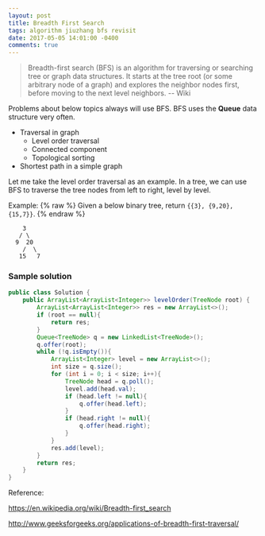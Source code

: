 ```yaml
---
layout: post
title: Breadth First Search
tags: algorithm jiuzhang bfs revisit
date: 2017-05-05 14:01:00 -0400
comments: true
---
```

>Breadth-first search (BFS) is an algorithm for traversing or searching tree or graph data structures. It starts at the tree root (or some arbitrary node of a graph) and explores the neighbor nodes first, before moving to the next level neighbors. -- Wiki

Problems about below topics always will use BFS. BFS uses the **Queue** data structure very often.

* Traversal in graph
    * Level order traversal
    * Connected component
    * Topological sorting
* Shortest path in a simple graph

Let me take the level order traversal as an example. In a tree, we can use BFS to traverse the tree nodes from left to right, level by level.

Example:
{% raw %}
Given a below binary tree, return `{{3}, {9,20},{15,7}}`.
{% endraw %}

        3
       / \
      9  20
        /  \
       15   7

### Sample solution

```java
public class Solution {
    public ArrayList<ArrayList<Integer>> levelOrder(TreeNode root) {
        ArrayList<ArrayList<Integer>> res = new ArrayList<>();
        if (root == null){
            return res;
        }
        Queue<TreeNode> q = new LinkedList<TreeNode>();
        q.offer(root);
        while (!q.isEmpty()){
            ArrayList<Integer> level = new ArrayList<>();
            int size = q.size();
            for (int i = 0; i < size; i++){
                TreeNode head = q.poll();
                level.add(head.val);
                if (head.left != null){
                    q.offer(head.left);
                }
                if (head.right != null){
                    q.offer(head.right);
                }
            }
            res.add(level);
        }
        return res;
    }
}
```

Reference:

https://en.wikipedia.org/wiki/Breadth-first_search

http://www.geeksforgeeks.org/applications-of-breadth-first-traversal/